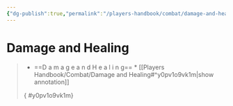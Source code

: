 ```yaml
---
{"dg-publish":true,"permalink":"/players-handbook/combat/damage-and-healing/","tags":["combat, healing"],"noteIcon":""}
---
```



# Damage and Healing



>
>* ==D a m a g e  a n d   H e a l i n g== *
>[[Players Handbook/Combat/Damage and Healing#^y0pv1o9vk1m\|show annotation]]
>
>
>
>{ #y0pv1o9vk1m}

